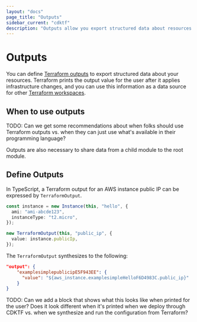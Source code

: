 ```yaml
---
layout: "docs"
page_title: "Outputs"
sidebar_current: "cdktf"
description: "Outputs allow you export structured data about resources. Learn to define them in CDK for Terraform."
---
```


# Outputs

You can define [Terraform outputs](https://www.terraform.io/docs/configuration-0-11/outputs.html) to export structured data about your resources. Terraform prints the output value for the user after it applies infrastructure changes, and you can use this information as a data source for other [Terraform workspaces](https://www.terraform.io/docs/language/state/workspaces.html).

## When to use outputs

TODO: Can we get some recommendations about when folks should use Terraform outputs vs. when they can just use what's available in their programming language? 

Outputs are also necessary to share data from a child module to the root module.

## Define Outputs

In TypeScript, a Terraform output for an AWS instance public IP can be expressed by `TerraformOutput`.

```typescript
const instance = new Instance(this, "hello", {
  ami: "ami-abcde123",
  instanceType: "t2.micro",
});

new TerraformOutput(this, "public_ip", {
  value: instance.publicIp,
});
```

The `TerraformOutput` synthesizes to the following:

```json
"output": {
    "examplesimplepublicipE5F943EE": {
      "value": "${aws_instance.examplesimpleHelloF6D4983C.public_ip}"
    }
}
```

TODO: Can we add a block that shows what this looks like when printed for the user? Does it look different when it's printed when we deploy through CDKTF vs. when we synthesize and run the configuration from Terraform?